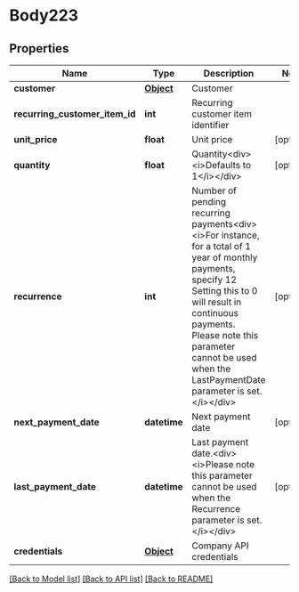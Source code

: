 # Body223

## Properties
Name | Type | Description | Notes
------------ | ------------- | ------------- | -------------
**customer** | [**Object**](Object.md) | Customer | 
**recurring_customer_item_id** | **int** | Recurring customer item identifier | 
**unit_price** | **float** | Unit price | [optional] 
**quantity** | **float** | Quantity&lt;div&gt;&lt;i&gt;Defaults to 1&lt;/i&gt;&lt;/div&gt; | [optional] 
**recurrence** | **int** | Number of pending recurring payments&lt;div&gt;&lt;i&gt;For instance, for a total of 1 year of monthly payments, specify 12  Setting this to 0 will result in continuous payments.  Please note this parameter cannot be used when the LastPaymentDate parameter is set.&lt;/i&gt;&lt;/div&gt; | [optional] 
**next_payment_date** | **datetime** | Next payment date | [optional] 
**last_payment_date** | **datetime** | Last payment date.&lt;div&gt;&lt;i&gt;Please note this parameter cannot be used when the Recurrence parameter is set.&lt;/i&gt;&lt;/div&gt; | [optional] 
**credentials** | [**Object**](Object.md) | Company API credentials | 

[[Back to Model list]](../README.md#documentation-for-models) [[Back to API list]](../README.md#documentation-for-api-endpoints) [[Back to README]](../README.md)


